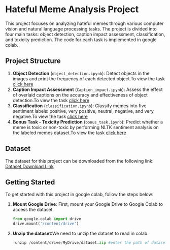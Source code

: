 # Hateful Meme Analysis Project

This project focuses on analyzing hateful memes through various computer vision and natural language processing tasks. The project is divided into four main tasks: object detection, caption impact assessment, classification, and toxicity prediction. The code for each task is implemented in google colab. 

## Project Structure

1. **Object Detection** (`object_detection.ipynb`): Detect objects in the images and print the frequency of each detected object.To view the task [click here](https://github.com/suryakranthivardhan/Analyzing_hateful_memes/blob/main/object_detection.ipynb)
2. **Caption Impact Assessment** (`Caption_impact.ipynb`): Assess the effect of overlaid captions on the accuracy and effectiveness of object detection.To view the task [click here](https://github.com/suryakranthivardhan/Analyzing_hateful_memes/blob/main/Caption_impact.ipynb)
3. **Classification** (`classification.ipynb`): Classify memes into five sentiment labels: positive, very positive, neutral, negative, and very negative.To view the task [click here](https://github.com/suryakranthivardhan/Analyzing_hateful_memes/blob/main/classification.ipynb)
4. **Bonus Task - Toxicity Prediction** (`bonus_task.ipynb`): Predict whether a meme is toxic or non-toxic by performing NLTK sentiment analysis on the labeled memes dataset.To view the task [click here](https://github.com/suryakranthivardhan/Analyzing_hateful_memes/blob/main/bonus_task.ipynb)

## Dataset

The dataset for this project can be downloaded from the following link:
[Dataset Download Link](https://drive.google.com/drive/folders/1BHiATwEb2gjKY0ZQD0rVhLzsrTygl3op?usp=drive_link)

## Getting Started

To get started with this project in google colab, follow the steps below:

1. **Mount Google Drive**: First, mount your Google Drive to Google Colab to access the dataset.
   ```python
   from google.colab import drive
   drive.mount('/content/drive')
2. **Unzip the dataset**:We need to unzip the dataset to read in colab.
      ```python
   !unzip /content/drive/MyDrive/dataset.zip #enter the path of dataset
